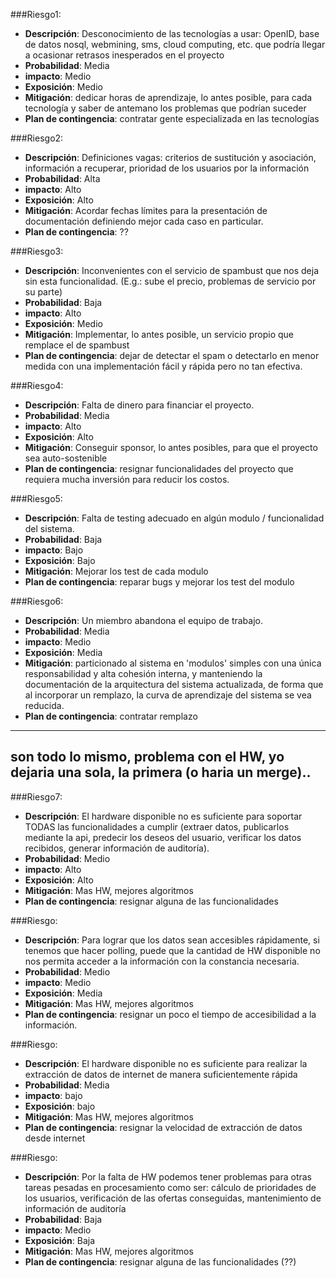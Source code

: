 ###Riesgo1:
* **Descripción**: Desconocimiento de las tecnologías a usar: OpenID, base de datos nosql, webmining, sms, cloud computing, etc. que podría llegar a ocasionar retrasos inesperados en el proyecto
* **Probabilidad**: Media
* **impacto**: Medio
* **Exposición**: Medio
* **Mitigación**: dedicar horas de aprendizaje, lo antes posible, para cada tecnología y saber de antemano los problemas que podrían suceder
* **Plan de contingencia**: contratar gente especializada en las tecnologías

###Riesgo2:
* **Descripción**: Definiciones vagas: criterios de sustitución y asociación, información a recuperar, prioridad de los usuarios por la información
* **Probabilidad**: Alta
* **impacto**: Alto
* **Exposición**: Alto
* **Mitigación**: Acordar fechas límites para la presentación de documentación definiendo mejor cada caso en particular.
* **Plan de contingencia**: ??

###Riesgo3:
* **Descripción**: Inconvenientes con el servicio de spambust que nos deja sin esta funcionalidad. (E.g.: sube el precio, problemas de servicio por su parte)
* **Probabilidad**: Baja
* **impacto**: Alto
* **Exposición**: Medio
* **Mitigación**: Implementar, lo antes posible, un servicio propio que remplace el de spambust
* **Plan de contingencia**: dejar de detectar el spam o detectarlo en menor medida con una implementación fácil y rápida pero no tan efectiva.

###Riesgo4:
* **Descripción**: Falta de dinero para financiar el proyecto.
* **Probabilidad**: Media
* **impacto**: Alto
* **Exposición**: Alto
* **Mitigación**: Conseguir sponsor, lo antes posibles, para que el proyecto sea auto-sostenible
* **Plan de contingencia**: resignar funcionalidades del proyecto que requiera mucha inversión para reducir los costos.

###Riesgo5:
* **Descripción**: Falta de testing adecuado en algún modulo / funcionalidad del sistema.
* **Probabilidad**: Baja
* **impacto**: Bajo
* **Exposición**: Bajo
* **Mitigación**: Mejorar los test de cada modulo
* **Plan de contingencia**: reparar bugs y mejorar los test del modulo

###Riesgo6:
* **Descripción**: Un miembro abandona el equipo de trabajo.
* **Probabilidad**: Media
* **impacto**: Medio
* **Exposición**: Media
* **Mitigación**: particionado al sistema en 'modulos' simples con una única responsabilidad y alta cohesión interna, y manteniendo la documentación de la arquitectura del sistema actualizada, de forma que al incorporar un remplazo, la curva de aprendizaje del sistema se vea reducida.
* **Plan de contingencia**: contratar remplazo




--- 
son todo lo mismo, problema con el HW, yo dejaria una sola, la primera (o haria un merge)..
---
###Riesgo7:
* **Descripción**: El hardware disponible no es suficiente para soportar TODAS las funcionalidades a cumplir (extraer datos, publicarlos mediante la api, predecir los deseos del usuario, verificar los datos recibidos, generar información de auditoría).
* **Probabilidad**: Medio
* **impacto**: Alto
* **Exposición**: Alto
* **Mitigación**: Mas HW, mejores algoritmos
* **Plan de contingencia**: resignar alguna de las funcionalidades

###Riesgo: 
* **Descripción**: Para lograr que los datos sean accesibles rápidamente, si tenemos que hacer polling, puede que la cantidad de HW disponible no nos permita acceder a la información con la constancia necesaria.
* **Probabilidad**: Medio
* **impacto**: Medio
* **Exposición**: Media
* **Mitigación**: Mas HW, mejores algoritmos
* **Plan de contingencia**: resignar un poco el tiempo de accesibilidad a la información.

###Riesgo:
* **Descripción**: El hardware disponible no es suficiente para realizar la extracción de datos de internet de manera suficientemente rápida
* **Probabilidad**: Media
* **impacto**: bajo
* **Exposición**: bajo
* **Mitigación**: Mas HW, mejores algoritmos
* **Plan de contingencia**: resignar la velocidad de extracción de datos desde internet

###Riesgo: 
* **Descripción**: Por la falta de HW podemos tener problemas para otras tareas pesadas en procesamiento como ser: cálculo de prioridades de los usuarios, verificación de las ofertas conseguidas, mantenimiento de información de auditoría 
* **Probabilidad**: Baja
* **impacto**: Medio
* **Exposición**: Baja
* **Mitigación**: Mas HW, mejores algoritmos
* **Plan de contingencia**: resignar alguna de las funcionalidades (??)




